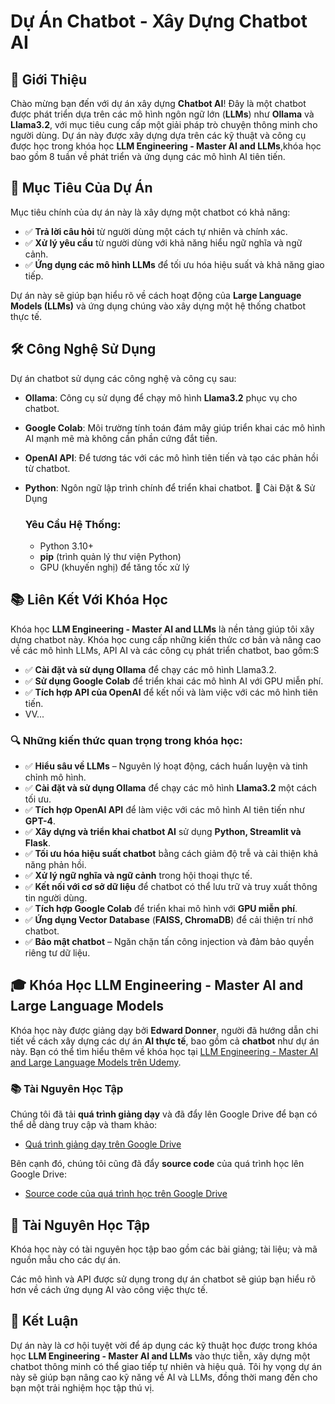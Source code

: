 # Dự Án Chatbot - Xây Dựng Chatbot AI

## 🌟 Giới Thiệu

Chào mừng bạn đến với dự án xây dựng **Chatbot AI**! Đây là một chatbot được phát triển dựa trên các mô hình ngôn ngữ lớn (**LLMs**) như **Ollama** và **Llama3.2**, với mục tiêu cung cấp một giải pháp trò chuyện thông minh cho người dùng. Dự án này được xây dựng dựa trên các kỹ thuật và công cụ được học trong khóa học **LLM Engineering - Master AI and LLMs**,khóa học bao gồm 8 tuần về phát triển và ứng dụng các mô hình AI tiên tiến.

## 🎯 Mục Tiêu Của Dự Án

Mục tiêu chính của dự án này là xây dựng một chatbot có khả năng:
- ✅ **Trả lời câu hỏi** từ người dùng một cách tự nhiên và chính xác.
- ✅ **Xử lý yêu cầu** từ người dùng với khả năng hiểu ngữ nghĩa và ngữ cảnh.
- ✅ **Ứng dụng các mô hình LLMs** để tối ưu hóa hiệu suất và khả năng giao tiếp.

Dự án này sẽ giúp bạn hiểu rõ về cách hoạt động của **Large Language Models (LLMs)** và ứng dụng chúng vào xây dựng một hệ thống chatbot thực tế.

## 🛠️ Công Nghệ Sử Dụng

Dự án chatbot sử dụng các công nghệ và công cụ sau:
- **Ollama**: Công cụ sử dụng để chạy mô hình **Llama3.2** phục vụ cho chatbot.
- **Google Colab**: Môi trường tính toán đám mây giúp triển khai các mô hình AI mạnh mẽ mà không cần phần cứng đắt tiền.
- **OpenAI API**: Để tương tác với các mô hình tiên tiến và tạo các phản hồi từ chatbot.
- **Python**: Ngôn ngữ lập trình chính để triển khai chatbot.
 🚀 Cài Đặt & Sử Dụng

    ### Yêu Cầu Hệ Thống:
    - Python 3.10+  
    - **pip** (trình quản lý thư viện Python)  
    - GPU (khuyến nghị) để tăng tốc xử lý  
    
 
## 📚 Liên Kết Với Khóa Học

Khóa học **LLM Engineering - Master AI and LLMs** là nền tảng giúp tôi xây dựng chatbot này. Khóa học cung cấp những kiến thức cơ bản và nâng cao về các mô hình LLMs, API AI và các công cụ phát triển chatbot, bao gồm:S
- ✅ **Cài đặt và sử dụng Ollama** để chạy các mô hình Llama3.2.
- ✅ **Sử dụng Google Colab** để triển khai các mô hình AI với GPU miễn phí.
- ✅ **Tích hợp API của OpenAI** để kết nối và làm việc với các mô hình tiên tiến.
- VV...
### 🔍 Những kiến thức quan trọng trong khóa học:  
- ✅ **Hiểu sâu về LLMs** – Nguyên lý hoạt động, cách huấn luyện và tinh chỉnh mô hình.  
- ✅ **Cài đặt và sử dụng Ollama** để chạy các mô hình **Llama3.2** một cách tối ưu.  
- ✅ **Tích hợp OpenAI API** để làm việc với các mô hình AI tiên tiến như **GPT-4**.  
- ✅ **Xây dựng và triển khai chatbot AI** sử dụng **Python, Streamlit và Flask**.  
- ✅ **Tối ưu hóa hiệu suất chatbot** bằng cách giảm độ trễ và cải thiện khả năng phản hồi.  
- ✅ **Xử lý ngữ nghĩa và ngữ cảnh** trong hội thoại thực tế.  
- ✅ **Kết nối với cơ sở dữ liệu** để chatbot có thể lưu trữ và truy xuất thông tin người dùng.  
- ✅ **Tích hợp Google Colab** để triển khai mô hình với **GPU miễn phí**.  
- ✅ **Ứng dụng Vector Database** (**FAISS, ChromaDB**) để cải thiện trí nhớ chatbot.  
- ✅ **Bảo mật chatbot** – Ngăn chặn tấn công injection và đảm bảo quyền riêng tư dữ liệu.  

## 🎓 Khóa Học LLM Engineering - Master AI and Large Language Models

Khóa học này được giảng dạy bởi **Edward Donner**, người đã hướng dẫn chi tiết về cách xây dựng các dự án **AI thực tế**, bao gồm cả **chatbot** như dự án này. Bạn có thể tìm hiểu thêm về khóa học tại [LLM Engineering - Master AI and Large Language Models trên Udemy](https://www.udemy.com/course/llm-engineering-master-ai-and-large-language-models/?couponCode=ST22MT240325G3).

### 📚 Tài Nguyên Học Tập

Chúng tôi đã tải **quá trình giảng dạy** và đã đẩy lên Google Drive để bạn có thể dễ dàng truy cập và tham khảo:
- [Quá trình giảng dạy trên Google Drive](https://drive.google.com/drive/folders/1kNusD7upEAoikSDiWyhgB2GGYMjr_CNG?usp=drive_link)

Bên cạnh đó, chúng tôi cũng đã đẩy **source code** của quá trình học lên Google Drive:
- [Source code của quá trình học trên Google Drive](https://drive.google.com/drive/folders/1JkStWbOEbkwA1nYH8MPGntms2sjhDGgU?usp=drive_link)



## 📖 Tài Nguyên Học Tập

Khóa học này có tài nguyên học tập bao gồm các bài giảng; tài liệu; và mã nguồn mẫu cho các dự án.

Các mô hình và API được sử dụng trong dự án chatbot sẽ giúp bạn hiểu rõ hơn về cách ứng dụng AI vào công việc thực tế.

## 🚀 Kết Luận

Dự án này là cơ hội tuyệt vời để áp dụng các kỹ thuật học được trong khóa học **LLM Engineering - Master AI and LLMs** vào thực tiễn, xây dựng một chatbot thông minh có thể giao tiếp tự nhiên và hiệu quả. Tôi hy vọng dự án này sẽ giúp bạn nâng cao kỹ năng về AI và LLMs, đồng thời mang đến cho bạn một trải nghiệm học tập thú vị.
